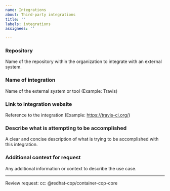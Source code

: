 ```yaml
---
name: Integrations
about: Third-party integrations
title: ''
labels: integrations
assignees: ''

---
```


### Repository

Name of the repository within the organization to integrate with an external system.

### Name of integration

Name of the external system or tool (Example: Travis)

### Link to integration website

Reference to the integration (Example: https://travis-ci.org/)

### Describe what is attempting to be accomplished

A clear and concise description of what is trying to be accomplished with this integration.

### Additional context for request

Any additional information or context to describe the use case.

---

Review request:
cc: @redhat-cop/container-cop-core

